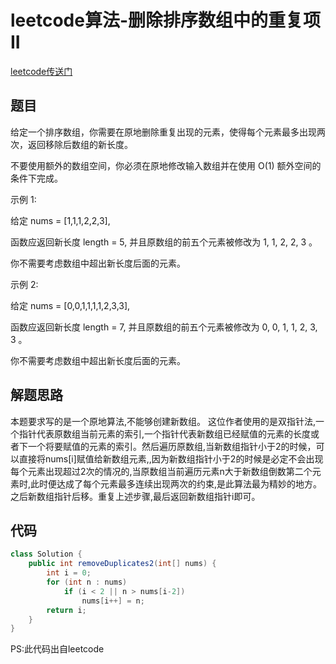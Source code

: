 # leetcode算法-删除排序数组中的重复项 II

[leetcode传送门](https://leetcode-cn.com/problems/remove-duplicates-from-sorted-array-ii/)

## 题目

给定一个排序数组，你需要在原地删除重复出现的元素，使得每个元素最多出现两次，返回移除后数组的新长度。

不要使用额外的数组空间，你必须在原地修改输入数组并在使用 O(1) 额外空间的条件下完成。

示例 1:

给定 nums = [1,1,1,2,2,3],

函数应返回新长度 length = 5, 并且原数组的前五个元素被修改为 1, 1, 2, 2, 3 。

你不需要考虑数组中超出新长度后面的元素。

示例 2:

给定 nums = [0,0,1,1,1,1,2,3,3],

函数应返回新长度 length = 7, 并且原数组的前五个元素被修改为 0, 0, 1, 1, 2, 3, 3 。

你不需要考虑数组中超出新长度后面的元素。

## 解题思路

本题要求写的是一个原地算法,不能够创建新数组。
这位作者使用的是双指针法,一个指针代表原数组当前元素的索引,一个指针代表新数组已经赋值的元素的长度或者下一个将要赋值的元素的索引。然后遍历原数组,当新数组指针小于2的时候，可以直接将nums[i]赋值给新数组元素,,因为新数组指针小于2的时候是必定不会出现每个元素出现超过2次的情况的,当原数组当前遍历元素n大于新数组倒数第二个元素时,此时便达成了每个元素最多连续出现两次的约束,是此算法最为精妙的地方。之后新数组指针后移。重复上述步骤,最后返回新数组指针i即可。

## 代码

```Java
class Solution {
    public int removeDuplicates2(int[] nums) {
        int i = 0;
        for (int n : nums)
            if (i < 2 || n > nums[i-2])
                nums[i++] = n;
        return i;
    }
}
```

PS:此代码出自leetcode
